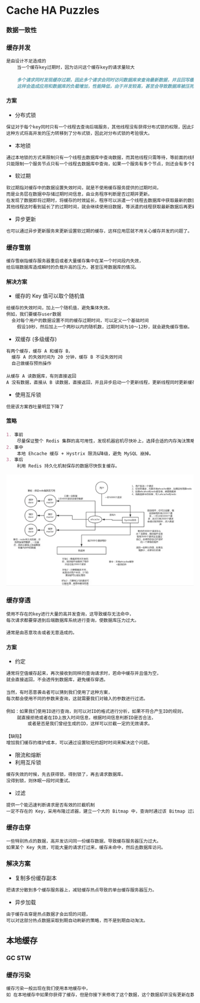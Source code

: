 # Cache HA Puzzles

### 数据一致性

### 缓存并发
```md
是由设计不足造成的
	当一个缓存key过期时，因为访问这个缓存key的请求量较大
	
	多个请求同时发现缓存过期，因此多个请求会同时访问数据库来查询最新数据，并且回写缓存
	这样会造成应用和数据库的负载增加，性能降低，由于并发较高，甚至会导致数据库被压死。
```
#### 方案
* 分布式锁
```md
保证对于每个key同时只有一个线程去查询后端服务，其他线程没有获得分布式锁的权限，因此只需要等待即可。
这种方式将高并发的压力转移到了分布式锁，因此对分布式锁的考验很大。
```
* 本地锁
```md
通过本地锁的方式来限制只有一个线程去数据库中查询数据，而其他线程只需等待，等前面的线程查询到数据后再访问缓存。
只能限制一个服务节点只有一个线程去数据库中查询，如果一个服务有多个节点，则还会有多个数据库查询操作。
```
* 软过期
```md
软过期指对缓存中的数据设置失效时间，就是不使用缓存服务提供的过期时间，
而是业务层在数据中存储过期时间信息，由业务程序判断是否过期并更新。
在发现了数据即将过期时，将缓存的时效延长，程序可以派遣一个线程去数据库中获取最新的数据
其他线程这时看到延长了的过期时间，就会继续使用旧数据，等派遣的线程获取最新数据后再更新缓存。
```
* 异步更新
```md
也可以通过异步更新服务来更新设置软过期的缓存，这样应用层就不用关心缓存并发的问题了。
```
### 缓存雪崩
```md
缓存雪崩指缓存服务器重启或者大量缓存集中在某一个时间段内失效，
给后端数据库造成瞬时的负载升高的压力，甚至压垮数据库的情况。
```
#### 解决方案
* 缓存的 Key 值可以取个随机值
```md		
给缓存的失效时间，加上一个随机值，避免集体失效。
例如，我们要缓存user数据
  会对每个用户的数据设置不同的缓存过期时间，可以定义一个基础时间
	假设10秒，然后加上一个两秒以内的随机数，过期时间为10～12秒，就会避免缓存雪崩。
```
* 双缓存 (多级缓存)
```md
有两个缓存，缓存 A 和缓存 B，
  缓存 A 的失效时间为 20 分钟，缓存 B 不设失效时间
  自己做缓存预热操作
		
从缓存 A 读数据库，有则直接返回
A 没有数据，直接从 B 读数据，直接返回，并且异步启动一个更新线程，更新线程同时更新缓存 A 和缓存 B。
```
* 使用互斥锁
```md
但是该方案吞吐量明显下降了
```
#### 策略
```md
1. 事前
	尽量保证整个 Redis 集群的高可用性，发现机器宕机尽快补上，选择合适的内存淘汰策略
2. 事中
	本地 Ehcache 缓存 + Hystrix 限流&降级，避免 MySQL 崩掉。
3. 事后
	利用 Redis 持久化机制保存的数据尽快恢复缓存。
```
![](../md-pic/Cache_Avalanche.png)
### 缓存穿透
```md
使用不存在的key进行大量的高并发查询，这导致缓存无法命中，
每次请求都要穿透到后端数据库系统进行查询，使数据库压力过大。

通常是由恶意攻击或者无意造成的。
```	
#### 方案
* 约定
```md
通常将空值缓存起来，再次接收到同样的查询请求时，若命中缓存并且值为空，
就会直接返回，不会透传到数据库，避免缓存穿透。
		
当然，有时恶意袭击者可以猜到我们使用了这种方案，
每次都会使用不同的参数来查询，这就需要我们对输入的参数进行过滤。

例如：如果我们使用ID进行查询，则可以对ID的格式进行分析，如果不符合产生ID的规则，
    就直接拒绝或者在ID上放入时间信息，根据时间信息判断ID是否合法，
		或者是否是我们曾经生成的ID，这样可以拦截一定的无效请求。

【缺陷】
增加我们缓存的维护成本，可以通过设置较短的超时时间来解决这个问题。
```
* 限流和熔断
* 利用互斥锁
```md
缓存失效的时候，先去获得锁，得到锁了，再去请求数据库。
没得到锁，则休眠一段时间重试。
```
* 过滤
```md
提供一个能迅速判断请求是否有效的拦截机制
一定不存在的 Key，采用布隆过滤器，建立一个大的 Bitmap 中，查询时通过该 Bitmap 过滤。
```
### 缓存击穿
```md
一些特别热点的数据，高并发访问同一份缓存数据，导致缓存服务器压力过大。
如果某个 Key 失效，可能大量的请求打过来，缓存未命中，然后去数据库访问。
```
### 解决方案
* 复制多份缓存副本
```md
把请求分散到多个缓存服务器上，减轻缓存热点导致的单台缓存服务器压力。
```
* 异步加载
```md
由于缓存击穿是热点数据才会出现的问题，
可以对这部分热点数据采取到期自动刷新的策略，而不是到期自动淘汰。
```

## 本地缓存
### GC STW

### 缓存污染
```md
缓存污染一般出现在我们使用本地缓存中，
如 在本地缓存中如果你获得了缓存，但是你接下来修改了这个数据，这个数据却并没有更新在数据库
```
